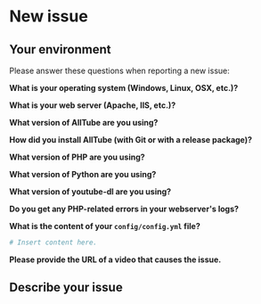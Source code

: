 # New issue

## Your environment

Please answer these questions when reporting a new issue:

**What is your operating system (Windows, Linux, OSX, etc.)?**

**What is your web server (Apache, IIS, etc.)?**

**What version of AllTube are you using?**

**How did you install AllTube (with Git or with a release package)?**

**What version of PHP are you using?**

**What version of Python are you using?**

**What version of youtube-dl are you using?**

**Do you get any PHP-related errors in your webserver's logs?**

**What is the content of your `config/config.yml` file?**

```yaml
# Insert content here.
```

**Please provide the URL of a video that causes the issue.**

## Describe your issue
